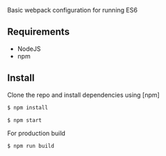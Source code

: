 Basic webpack configuration for running ES6

## Requirements
 - NodeJS
 - npm

## Install

Clone the repo and install dependencies using [npm]

```bash
$ npm install

$ npm start
```

For production build

```bash
$ npm run build
```

